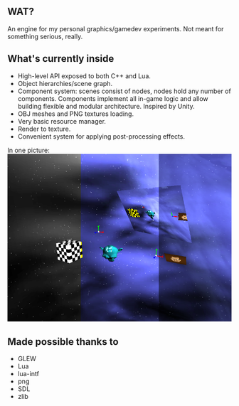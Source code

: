 ## WAT?
An engine for my personal graphics/gamedev experiments. Not meant for something serious, really.

## What's currently inside
* High-level API exposed to both C++ and Lua.
* Object hierarchies/scene graph.
* Component system: scenes consist of nodes, nodes hold any number of components. Components implement all in-game logic and allow building flexible and modular architecture. Inspired by Unity.
* OBJ meshes and PNG textures loading.
* Very basic resource manager.
* Render to texture.
* Convenient system for applying post-processing effects.

In one picture:
![Current progress](/screenshot2.png?raw=true)

## Made possible thanks to
* GLEW
* Lua
* lua-intf
* png
* SDL
* zlib
